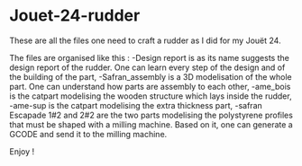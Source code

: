 # Jouet-24-rudder
These are all the files one need to craft a rudder as I did for my Jouët 24.

The files are organised like this :
-Design report is as its name suggests the design report of the rudder. One can learn every step of the design and of the building of the part,
-Safran_assembly is a 3D modelisation of the whole part. One can understand how parts are assembly to each other,
-ame_bois is the catpart modelising the wooden structure which lays inside the rudder,
-ame-sup is the catpart modelising the extra thickness part,
-safran Escapade 1#2 and 2#2 are the two parts modelising the polystyrene profiles that must be shaped with a milling machine. Based on it, one can generate a GCODE and send it to the milling machine.

Enjoy !
